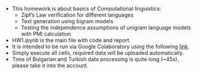 - This homework is about basics of Computational linguistics:
    - Zipf’s Law verification for different languages
    - Text generation using bigram models
    - Testing the independence assumptions of unigram language models with PMI calculation
- HW1.ipynb is the main file with code and report. 
- It is intended to be run via Google Colaboratory using the following [link](https://colab.research.google.com/github/tsimafeip/LCT-master-course/blob/main/Computational_Linguistics/HW1_ngram_models/HW1.ipynb).
- Simply execute all cells, required data will be uploaded automatically.
- Time of Bulgarian and Turkish data processing is quite long (~45s), please take it into the account.
